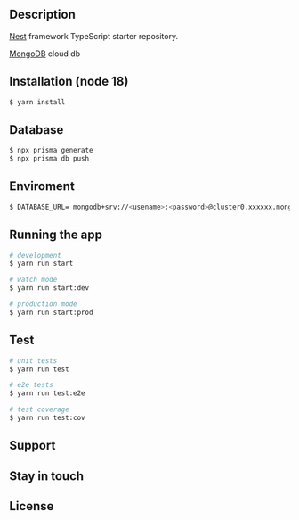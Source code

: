 
## Description

[Nest](https://github.com/nestjs/nest) framework TypeScript starter repository.

[MongoDB](https://www.mongodb.com/docs/) cloud db
## Installation (node 18)

```bash
$ yarn install
```
## Database

```bash
$ npx prisma generate
$ npx prisma db push    
```
## Enviroment

```bash
$ DATABASE_URL= mongodb+srv://<usename>:<password>@cluster0.xxxxxx.mongodb.net/yourdatabasename?retryWrites=true&w=majority&appName=appName
```
## Running the app

```bash
# development
$ yarn run start

# watch mode
$ yarn run start:dev

# production mode
$ yarn run start:prod
```

## Test

```bash
# unit tests
$ yarn run test

# e2e tests
$ yarn run test:e2e

# test coverage
$ yarn run test:cov
```

## Support


## Stay in touch


## License

